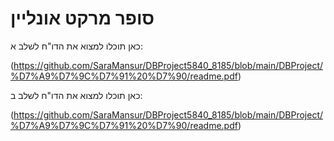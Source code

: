 # סופר מרקט אונליין

כאן תוכלו למצוא את הדו"ח לשלב א:

(https://github.com/SaraMansur/DBProject5840_8185/blob/main/DBProject/%D7%A9%D7%9C%D7%91%20%D7%90/readme.pdf)

כאן תוכלו למצוא את הדו"ח לשלב ב:

(https://github.com/SaraMansur/DBProject5840_8185/blob/main/DBProject/%D7%A9%D7%9C%D7%91%20%D7%90/readme.pdf)
